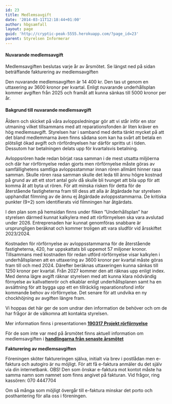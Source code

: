 ```yaml
---
id: 23
title: Medlemsavgift
date: '2014-03-11T12:18:44+01:00'
author: hbgsamfall
layout: page
guid: 'http://cryptic-peak-5555.herokuapp.com/?page_id=23'
parent: Styrelsen Informerar
---
```


#### Nuvarande medlemsavgift

Medlemsavgiften beslutas varje år av årsmötet. Se längst ned på sidan beträffande fakturering av medlemsavgiften

Den nuvarande medlemsavgiften är 14 400 kr. Den tas ut genom en uttaxering av 3600 kronor per kvartal.
Enligt nuvarande underhållsplan kommer avgiften från 2025 och framåt att kunna sänkas till 5000 kronor per år.  

#### **Bakgrund till nuvarande medlemsavgift**

Åldern och skicket på våra avloppsledningar gör att vi står inför en stor utmaning vilket tillsammans med att reparationsfonden är liten kräver en hög medlemsavgift. Styrelsen har i samband med detta tänkt mycket på att det bland medlemmarna även finns sådana som kan ha svårt att betala en plötsligt ökad avgift och rörfördnyelsen har därför spritts ut i tiden. Dessutom har betalningen delats upp för kvartalsvis betalning.

Avloppsrören hade redan börjat rasa samman i de mest utsatta miljöerna och där har rörförnyelse redan gjorts men rörförnyelse måste göras av samfällighetens samtliga avloppsstammar innan rören allmänt hinner rasa samman. Skulle rören rasa samman skulle det leda till ännu högre kostnad på grund av att ett stort antal golv då skulle bli tvunget att bila upp för att komma åt att byta ut rören. För att minska risken för detta för de återstående fastigheterna fram till dess att alla är åtgärdade har styrelsen upphandlat filmning av de ännu ej åtgärdade avloppsstammarna. De kritiska punkter (9+2) som identifierats vid filmningen har åtgärdats.

I den plan som på hemsidan finns under fliken ”Underhållsplan” har styrelsen därmed kunnat kalkylera med att rörförnyelsen ska vara avslutad under 2026. Entreprenaden har kunnat genomföras snabbare är ursprungligen beräknat och kommer troligen att vara sludför vid årsskiftet 2023/2024. 

Kostnaden för rörförnyelse av avloppsstammarna för de återstående fastigheterna, 420, har uppskattats bli uppemot 57 miljoner kronor. Tillsammans med kostnaden för redan utförd rörförnyelse visar kalkylen i underhållsplanen att en uttaxering av 3600 kronor per kvartal måste göras fram till och med 2024. Därefter beräknas uttaxeringen kunna sänkas till 1250 kronor per kvartal. Från 2027 kommer den att räknas upp enligt index. Med denna lägre avgift räknar styrelsen med att kunna klara nödvändig förnyelse av kallvattenrör och elkablar enligt underhållsplanen samt ha en avsättning för att bygga upp ett en tillräcklig reparationsfond inför kommande behov av rörförnyelse. Det senare för att undvika en ny chockhöjning av avgiften längre fram.

Vi hoppas det här ger de som undrar den information de behöver och om de har frågor är de välkomna att kontakta styrelsen.

Mer information finns i presentationen **[190317 Projekt rörförnyelse](/wp-content/uploads/2019/03/190317-Projekt-rörförnyelse.pdf)**

För de som inte var med på årsmötet finns aktuell information om medlemsavgiften i [**handlingarna från senaste årsmötet**](/yearly/arsmote.md)   

**Fakturering av medlemsavgiften**

Föreningen sköter faktureringen själva, initialt via brev i postlådan men e-faktura och autogiro är nu möjligt. För att få e-faktura anmäler du det själv via din internetbank. OBS! Den som önskar e-faktura mot kontot måste ha samma namn som namnet som finns angivet på fakturan. Vid frågor, ring kassören: 070 4447704
  
Om så många som möjligt övergår till e-faktura minskar det porto och posthantering för alla oss i föreningen.  
